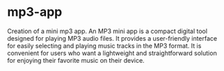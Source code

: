 # mp3-app
Creation of a mini mp3 app.
An MP3 mini app is a compact digital tool designed for playing MP3 audio files. It provides a user-friendly interface for easily selecting and playing music tracks in the MP3 format. It is convenient for users who want a lightweight and straightforward solution for enjoying their favorite music on their device.
